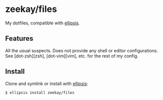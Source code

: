 # zeekay/files
My dotfiles, compatible with [ellipsis][ellipsis].

## Features
All the usual suspects. Does not provide any shell or editor configurations. See
[dot-zsh][zsh], [dot-vim][vim], etc. for the rest of my config.

## Install
Clone and symlink or install with [ellipsis][ellipsis]:

```
$ ellipsis install zeekay/files
```

[ellipsis]: http://ellipsis.sh
[dot-vim]:  https://github.com/zeekay/dot-vim
[dot-zsh]:  https://github.com/zeekay/dot-zsh
